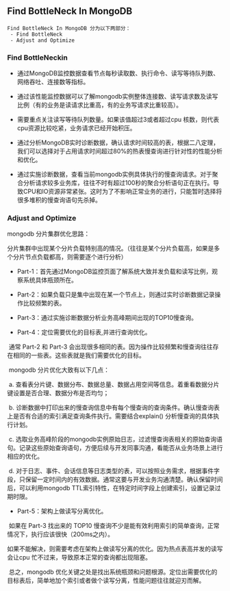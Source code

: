 ## Find BottleNeck In MongoDB

```
Find BottleNeck In MongoDB 分为以下两部分：
 - Find BottleNeck
 - Adjust and Optimize
```

### Find BottleNeckin

* 通过MongoDB监控数据查看节点每秒读取数、执行命令、读写等待队列数、网络吞吐、连接数等指标。

* 通过该性能监控数据可以了解mongodb实例整体连接数、读写请求数及读写比例（有的业务是读请求比重高，有的业务写请求比重较高）。

* 需要重点关注读写等待队列数量。如果该值超过3或者超过cpu 核数，则代表cpu资源比较吃紧，业务请求已经开始积压。

* 通过分析MongoDB实时诊断数据，确认请求时间较高的表，根据二八定理，我们可以选择对于占用请求时间超过80%的热表慢查询进行针对性的性能分析和优化。

* 通过实施诊断数据，查看当前mongodb实例具体执行的慢查询请求。对于聚合分析请求较多业务库，往往不时有超过100秒的聚合分析语句正在执行。导致CPU和IO资源非常紧张。这时为了不影响正常业务的进行，只能暂时选择将很多堆积的慢查询语句先杀掉。

### Adjust and Optimize



mongodb 分片集群优化思路：

分片集群中出现某个分片负载特别高的情况。（往往是某个分片负载高，如果是多个分片节点负载都高，则需要逐个进行分析）

* Part-1：首先通过MongoDB监控页面了解系统大致并发负载和读写比例，观察系统具体瓶颈所在。

* Part-2：如果负载只是集中出现在某一个节点上，则通过实时诊断数据记录操作比较频繁的表。

* Part-3：通过实施诊断数据分析业务高峰期间出现的TOP10慢查询。

* Part-4：定位需要优化的目标表,并进行查询优化。

​	通常 Part-2 和 Part-3 会出现很多相同的表。因为操作比较频繁和慢查询往往存在相同的一些表。这些表就是我们需要优化的目标。

​	mongodb 分片优化大致有以下几点：

​	a. 查看表分片键、数据分布、数据总量、数据占用空间等信息。着重看数据分片键设置是否合理、数据分布是否均匀；

​	b. 诊断数据中打印出来的慢查询信息中有每个慢查询的查询条件。确认慢查询表上是否有合适的索引满足查询条件执行。需要结合explain() 分析慢查询的具体执行计划。

​	c. 选取业务高峰阶段的mongodb实例原始日志，过滤慢查询表相关的原始查询语句。记录这些原始查询语句，方便后续与开发同事沟通，看能否从业务场景上进行相应的优化。

​	d. 对于日志、事件、会话信息等日志类型的表，可以按照业务需求，根据事件字段，只保留一定时间内的有效数据。通常这要与开发业务沟通清楚。确认保留时间后，可以利用mongodb TTL索引特性，在特定时间字段上创建索引，设置记录过期时限。

* Part-5：架构上做读写分离优化。

​	如果在 Part-3 找出来的 TOP10 慢查询不少是能有效利用索引的简单查询，正常情况下，执行应该很快（200ms之内）。

​	如果不能解决，则需要考虑在架构上做读写分离的优化。因为热点表高并发的读写会让cpu 忙不过来，导致原本正常的查询都出现阻塞。

​	总之，mongodb 优化关键之处是找出系统瓶颈和问题根源。定位出需要优化的目标表后，简单地加个索引或者做个读写分离，性能问题往往就迎刃而解。